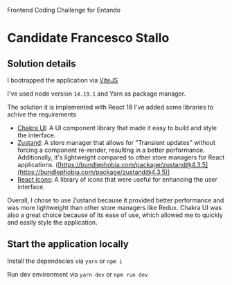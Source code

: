 Frontend Coding Challenge for Entando

# Candidate Francesco Stallo

## Solution details

I bootrapped the application via [ViteJS](https://vitejs.dev/guide/#scaffolding-your-first-vite-project)

I've used node version `14.19.1` and Yarn as package manager.

The solution it is implemented with React 18
I've added some libraries to achive the requirements

- [Chakra UI](https://chakra-ui.com/): A UI component library that made it easy to build and style the interface.
- [Zustand](https://github.com/pmndrs/zustand): A store manager that allows for "Transient updates" without forcing a component re-render, resulting in a better performance. Additionally, it's lightweight compared to other store managers for React applications. ([https://bundlephobia.com/package/zustand@4.3.5](https://bundlephobia.com/package/zustand@4.3.5))
- [React Icons](https://react-icons.github.io/react-icons): A library of icons that were useful for enhancing the user interface.

Overall, I chose to use Zustand because it provided better performance and was more lightweight than other store managers like Redux. Chakra UI was also a great choice because of its ease of use, which allowed me to quickly and easily style the application.

## Start the application locally

Install the dependecies via
`yarn` or `npm i`

Run dev environment via
`yarn dev` or `npm run dev`
